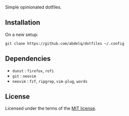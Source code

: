 Simple opinionated dotfiles.

## Installation

On a new setup:

    git clone https://github.com/abdelq/dotfiles ~/.config

## Dependencies

- `dunst` : `firefox`, `rofi`
- `git` : `neovim`
- `neovim` : `fzf`, `ripgrep`, `vim-plug`, `words`

## License

Licensed under the terms of the [MIT license](LICENSE).
